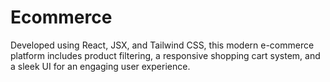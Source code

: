 # Ecommerce
Developed using React, JSX, and Tailwind CSS, this modern e-commerce platform includes product filtering, a responsive shopping cart system, and a sleek UI for an engaging user experience.
